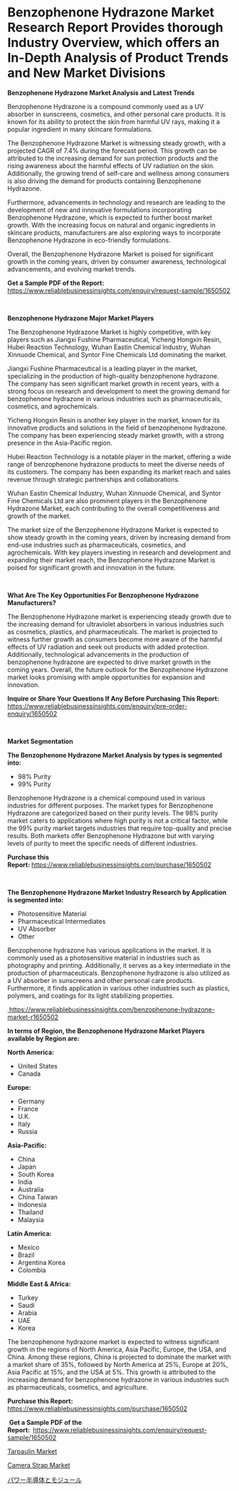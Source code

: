 <p><h1>Benzophenone Hydrazone Market Research Report Provides thorough Industry Overview, which offers an In-Depth Analysis of Product Trends and New Market Divisions</h1></p><p><strong>Benzophenone Hydrazone Market Analysis and Latest Trends</strong></p>
<p><p>Benzophenone Hydrazone is a compound commonly used as a UV absorber in sunscreens, cosmetics, and other personal care products. It is known for its ability to protect the skin from harmful UV rays, making it a popular ingredient in many skincare formulations.</p><p>The Benzophenone Hydrazone Market is witnessing steady growth, with a projected CAGR of 7.4% during the forecast period. This growth can be attributed to the increasing demand for sun protection products and the rising awareness about the harmful effects of UV radiation on the skin. Additionally, the growing trend of self-care and wellness among consumers is also driving the demand for products containing Benzophenone Hydrazone.</p><p>Furthermore, advancements in technology and research are leading to the development of new and innovative formulations incorporating Benzophenone Hydrazone, which is expected to further boost market growth. With the increasing focus on natural and organic ingredients in skincare products, manufacturers are also exploring ways to incorporate Benzophenone Hydrazone in eco-friendly formulations.</p><p>Overall, the Benzophenone Hydrazone Market is poised for significant growth in the coming years, driven by consumer awareness, technological advancements, and evolving market trends.</p></p>
<p><strong>Get a Sample PDF of the Report:&nbsp;</strong> <a href="https://www.reliablebusinessinsights.com/enquiry/request-sample/1650502">https://www.reliablebusinessinsights.com/enquiry/request-sample/1650502</a></p>
<p>&nbsp;</p>
<p><strong>Benzophenone Hydrazone Major Market Players</strong></p>
<p><p>The Benzophenone Hydrazone Market is highly competitive, with key players such as Jiangxi Fushine Pharmaceutical, Yicheng Hongxin Resin, Hubei Reaction Technology, Wuhan Eastin Chemical Industry, Wuhan Xinnuode Chemical, and Syntor Fine Chemicals Ltd dominating the market.</p><p>Jiangxi Fushine Pharmaceutical is a leading player in the market, specializing in the production of high-quality benzophenone hydrazone. The company has seen significant market growth in recent years, with a strong focus on research and development to meet the growing demand for benzophenone hydrazone in various industries such as pharmaceuticals, cosmetics, and agrochemicals.</p><p>Yicheng Hongxin Resin is another key player in the market, known for its innovative products and solutions in the field of benzophenone hydrazone. The company has been experiencing steady market growth, with a strong presence in the Asia-Pacific region.</p><p>Hubei Reaction Technology is a notable player in the market, offering a wide range of benzophenone hydrazone products to meet the diverse needs of its customers. The company has been expanding its market reach and sales revenue through strategic partnerships and collaborations.</p><p>Wuhan Eastin Chemical Industry, Wuhan Xinnuode Chemical, and Syntor Fine Chemicals Ltd are also prominent players in the Benzophenone Hydrazone Market, each contributing to the overall competitiveness and growth of the market.</p><p>The market size of the Benzophenone Hydrazone Market is expected to show steady growth in the coming years, driven by increasing demand from end-use industries such as pharmaceuticals, cosmetics, and agrochemicals. With key players investing in research and development and expanding their market reach, the Benzophenone Hydrazone Market is poised for significant growth and innovation in the future.</p></p>
<p>&nbsp;</p>
<p><strong>What Are The Key Opportunities For Benzophenone Hydrazone Manufacturers?</strong></p>
<p><p>The Benzophenone Hydrazone market is experiencing steady growth due to the increasing demand for ultraviolet absorbers in various industries such as cosmetics, plastics, and pharmaceuticals. The market is projected to witness further growth as consumers become more aware of the harmful effects of UV radiation and seek out products with added protection. Additionally, technological advancements in the production of benzophenone hydrazone are expected to drive market growth in the coming years. Overall, the future outlook for the Benzophenone Hydrazone market looks promising with ample opportunities for expansion and innovation.</p></p>
<p><strong>Inquire or Share Your Questions If Any Before Purchasing This Report:</strong> <a href="https://www.reliablebusinessinsights.com/enquiry/pre-order-enquiry/1650502">https://www.reliablebusinessinsights.com/enquiry/pre-order-enquiry/1650502</a></p>
<p>&nbsp;</p>
<p><strong>Market Segmentation</strong></p>
<p><strong>The Benzophenone Hydrazone Market Analysis by types is segmented into:</strong></p>
<p><ul><li>98% Purity</li><li>99% Purity</li></ul></p>
<p><p>Benzophenone Hydrazone is a chemical compound used in various industries for different purposes. The market types for Benzophenone Hydrazone are categorized based on their purity levels. The 98% purity market caters to applications where high purity is not a critical factor, while the 99% purity market targets industries that require top-quality and precise results. Both markets offer Benzophenone Hydrazone but with varying levels of purity to meet the specific needs of different industries.</p></p>
<p><strong>Purchase this Report:&nbsp;</strong><a href="https://www.reliablebusinessinsights.com/purchase/1650502">https://www.reliablebusinessinsights.com/purchase/1650502</a></p>
<p>&nbsp;</p>
<p><strong>The Benzophenone Hydrazone Market Industry Research by Application is segmented into:</strong></p>
<p><ul><li>Photosensitive Material</li><li>Pharmaceutical Intermediates</li><li>UV Absorber</li><li>Other</li></ul></p>
<p><p>Benzophenone hydrazone has various applications in the market. It is commonly used as a photosensitive material in industries such as photography and printing. Additionally, it serves as a key intermediate in the production of pharmaceuticals. Benzophenone hydrazone is also utilized as a UV absorber in sunscreens and other personal care products. Furthermore, it finds application in various other industries such as plastics, polymers, and coatings for its light stabilizing properties.</p></p>
<p><a href="https://www.reliablebusinessinsights.com/benzophenone-hydrazone-market-r1650502">&nbsp;https://www.reliablebusinessinsights.com/benzophenone-hydrazone-market-r1650502</a></p>
<p><strong>In terms of Region, the Benzophenone Hydrazone Market Players available by Region are:</strong></p>
<p>
    <p> <strong> North America: </strong>
        <ul>
            <li>United States</li>
            <li>Canada</li>
        </ul>
        </p> 
    <p> <strong> Europe: </strong>
        <ul>
            <li>Germany</li>
            <li>France</li>
            <li>U.K.</li>
            <li>Italy</li>
            <li>Russia</li>
        </ul>
        </p> 
    <p> <strong> Asia-Pacific: </strong>
        <ul>
            <li>China</li>
            <li>Japan</li>
            <li>South Korea</li>
            <li>India</li>
            <li>Australia</li>
            <li>China Taiwan</li>
            <li>Indonesia</li>
            <li>Thailand</li>
            <li>Malaysia</li>
        </ul>
        </p> 
    <p> <strong> Latin America: </strong>
        <ul>
            <li>Mexico</li>
            <li>Brazil</li>
            <li>Argentina Korea</li>
            <li>Colombia</li>
        </ul>
        </p> 
    <p> <strong> Middle East & Africa: </strong>
        <ul>
            <li>Turkey</li>
            <li>Saudi</li>
            <li>Arabia</li>
            <li>UAE</li>
            <li>Korea</li>
        </ul>
    </p>
    </p>
<p><p>The benzophenone hydrazone market is expected to witness significant growth in the regions of North America, Asia Pacific, Europe, the USA, and China. Among these regions, China is projected to dominate the market with a market share of 35%, followed by North America at 25%, Europe at 20%, Asia Pacific at 15%, and the USA at 5%. This growth is attributed to the increasing demand for benzophenone hydrazone in various industries such as pharmaceuticals, cosmetics, and agriculture.</p></p>
<p><strong>Purchase this Report: </strong><a href="https://www.reliablebusinessinsights.com/purchase/1650502">https://www.reliablebusinessinsights.com/purchase/1650502</a></p>
<p>&nbsp;<strong>Get a Sample PDF of the Report:&nbsp;&nbsp;</strong><a href="https://www.reliablebusinessinsights.com/enquiry/request-sample/1650502">https://www.reliablebusinessinsights.com/enquiry/request-sample/1650502</a></p>
<p><strong></strong></p>
<p><p><a href="https://github.com/ChiragRp1/Market-Research-Report-List-5/blob/main/tarpaulin-market.md">Tarpaulin Market</a></p><p><a href="https://view.publitas.com/reportprime-1/camera-strap-market-size-share-analysis-growth-trends-forecast-2024-2031/">Camera Strap Market</a></p><p><a href="https://medium.com/@vincemarvin1/%E6%AC%A1%E3%81%AE%E6%96%87%E7%AB%A0%E3%82%92%E6%97%A5%E6%9C%AC%E8%AA%9E%E3%81%AB%E7%BF%BB%E8%A8%B3%E3%81%97%E3%81%BE%E3%81%99-%E8%A3%BD%E5%93%81%E3%82%BF%E3%82%A4%E3%83%97%E5%88%A5-%E3%82%A2%E3%83%97%E3%83%AA%E3%82%B1%E3%83%BC%E3%82%B7%E3%83%A7%E3%83%B3%E5%88%A5-%E5%9C%B0%E5%9F%9F%E5%88%A5%E3%81%AE%E3%82%B0%E3%83%AD%E3%83%BC%E3%83%90%E3%83%AB%E3%83%91%E3%83%AF%E3%83%BC%E3%82%BB%E3%83%9F%E3%82%B3%E3%83%B3%E3%83%80%E3%82%AF%E3%82%BF%E3%83%BC%E3%81%8A%E3%82%88%E3%81%B3%E3%83%A2%E3%82%B8%E3%83%A5%E3%83%BC%E3%83%AB%E5%B8%82%E5%A0%B4%E3%81%AE%E3%82%B5%E3%82%A4%E3%82%BA%E3%81%A8%E3%82%B7%E3%82%A7%E3%82%A2%E5%88%86%E6%9E%90-%E4%BA%88%E6%B8%AC-2024%E5%B9%B4-2031%E5%B9%B4-5636b679f2a9">パワー半導体とモジュール</a></p></p>